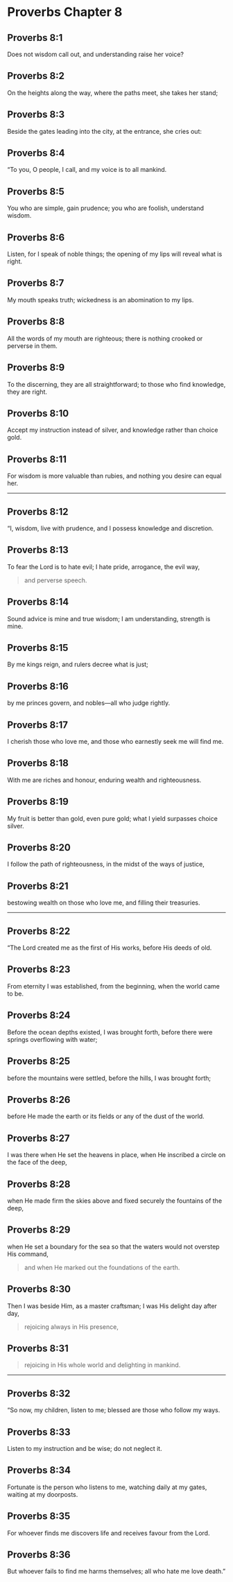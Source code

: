 # Proverbs Chapter 8

## Proverbs 8:1

Does not wisdom call out, and understanding raise her voice?

## Proverbs 8:2

On the heights along the way, where the paths meet, she takes her stand;

## Proverbs 8:3

Beside the gates leading into the city, at the entrance, she cries out:

## Proverbs 8:4

“To you, O people, I call, and my voice is to all mankind.

## Proverbs 8:5

You who are simple, gain prudence; you who are foolish, understand wisdom.

## Proverbs 8:6

Listen, for I speak of noble things; the opening of my lips will reveal what is right.

## Proverbs 8:7

My mouth speaks truth; wickedness is an abomination to my lips.

## Proverbs 8:8

All the words of my mouth are righteous; there is nothing crooked or perverse in them.

## Proverbs 8:9

To the discerning, they are all straightforward; to those who find knowledge, they are right.

## Proverbs 8:10

Accept my instruction instead of silver, and knowledge rather than choice gold.

## Proverbs 8:11

For wisdom is more valuable than rubies, and nothing you desire can equal her.

---

## Proverbs 8:12

“I, wisdom, live with prudence, and I possess knowledge and discretion.

## Proverbs 8:13

To fear the Lord is to hate evil; I hate pride, arrogance, the evil way,

> and perverse speech.

## Proverbs 8:14

Sound advice is mine and true wisdom; I am understanding, strength is mine.

## Proverbs 8:15

By me kings reign, and rulers decree what is just;

## Proverbs 8:16

by me princes govern, and nobles—all who judge rightly.

## Proverbs 8:17

I cherish those who love me, and those who earnestly seek me will find me.

## Proverbs 8:18

With me are riches and honour, enduring wealth and righteousness.

## Proverbs 8:19

My fruit is better than gold, even pure gold; what I yield surpasses choice silver.

## Proverbs 8:20

I follow the path of righteousness, in the midst of the ways of justice,

## Proverbs 8:21

bestowing wealth on those who love me, and filling their treasuries.

---

## Proverbs 8:22

“The Lord created me as the first of His works, before His deeds of old.

## Proverbs 8:23

From eternity I was established, from the beginning, when the world came to be.

## Proverbs 8:24

Before the ocean depths existed, I was brought forth, before there were springs overflowing with water;

## Proverbs 8:25

before the mountains were settled, before the hills, I was brought forth;

## Proverbs 8:26

before He made the earth or its fields or any of the dust of the world.

## Proverbs 8:27

I was there when He set the heavens in place, when He inscribed a circle on the face of the deep,

## Proverbs 8:28

when He made firm the skies above and fixed securely the fountains of the deep,

## Proverbs 8:29

when He set a boundary for the sea so that the waters would not overstep His command,

> and when He marked out the foundations of the earth.

## Proverbs 8:30

Then I was beside Him, as a master craftsman; I was His delight day after day,

> rejoicing always in His presence,

## Proverbs 8:31

> rejoicing in His whole world
> and delighting in mankind.

---

## Proverbs 8:32

“So now, my children, listen to me; blessed are those who follow my ways.

## Proverbs 8:33

Listen to my instruction and be wise; do not neglect it.

## Proverbs 8:34

Fortunate is the person who listens to me, watching daily at my gates, waiting at my doorposts.

## Proverbs 8:35

For whoever finds me discovers life and receives favour from the Lord.

## Proverbs 8:36

But whoever fails to find me harms themselves; all who hate me love death.”
